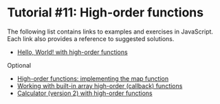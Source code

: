 # Tutorial #11: High-order functions
The following list contains links to examples and exercises in JavaScript. Each link also provides a reference to suggested solutions.

- [Hello, World! with high-order functions](https://jsfiddle.net/joseortiz/ruxgq2yt/)

Optional
- [High-order functions: implementing the map function](https://jsfiddle.net/joseortiz/7p9h8k20/)
- [Working with built-in array high-order (callback) functions](https://jsfiddle.net/joseortiz/bkjxs3a6/)
- [Calculator (version 2) with high-order functions](https://jsfiddle.net/joseortiz/fn3jqao8/)
